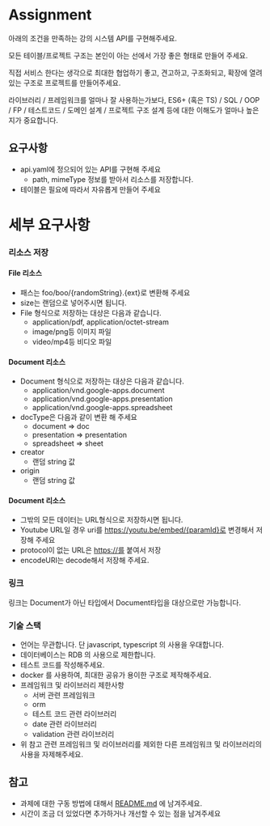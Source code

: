 # Assignment
아래의 조건을 만족하는 강의 시스템 API를 구현해주세요.

모든 테이블/프로젝트 구조는 본인이 아는 선에서 가장 좋은 형태로 만들어 주세요.

직접 서비스 한다는 생각으로 최대한 협업하기 좋고, 견고하고, 구조화되고, 확장에 열려 있는 구조로 프로젝트를 만들어주세요.

라이브러리 / 프레임워크를 얼마나 잘 사용하는가보다, ES6+ (혹은 TS) / SQL / OOP / FP / 테스트코드 / 도메인 설계 / 프로젝트 구조 설계 등에 대한 이해도가 얼마나 높은지가 중요합니다.

## 요구사항
- api.yaml에 정으되어 있는 API를 구현해 주세요
  - path, mimeType 정보를 받아서 리소스를 저장합니다.
- 테이블은 필요에 따라서 자유롭게 만들어 주세요
# 세부 요구사항
### 리소스 저장
#### File 리소스
  - 패스는 foo/boo/{randomString}.{ext}로 변환해 주세요 
  - size는 랜덤으로 넣어주시면 됩니다.
  - File 형식으로 저장하는 대상은 다음과 같습니다.
    - application/pdf, application/octet-stream
    - image/png등 이미지 파일
    - video/mp4등 비디오 파일
#### Document 리소스
  - Document 형식으로 저장하는 대상은 다음과 같습니다.
    - application/vnd.google-apps.document
    - application/vnd.google-apps.presentation
    - application/vnd.google-apps.spreadsheet
  - docType은 다음과 같이 변환 해 주세요
    - document ⇒ doc
    - presentation ⇒ presentation
    - spreadsheet ⇒ sheet    
  - creator    
    - 랜덤 string 값
  - origin
    - 랜덤 string 값
#### Document 리소스
 - 그밖의 모든 데이터는 URL형식으로 저장하시면 됩니다.
 - Youtube URL일 경우 uri를 https://youtu.be/embed/{paramId}로 변경해서 저장해 주세요
 - protocol이 없는 URL은 [https://를](https://를) 붙여서 저장 
 - encodeURI는 decode해서 저장해 주세요.

### 링크
링크는 Document가 아닌 타입에서 Document타입을 대상으로만 가능합니다.

### 기술 스택
- 언어는 무관합니다. 단 javascript, typescript 의 사용을 우대합니다.
- 데이터베이스는 RDB 의 사용으로 제한합니다.
- 테스트 코드를 작성해주세요.
- docker 를 사용하여, 최대한 공유가 용이한 구조로 제작해주세요.
- 프레임워크 및 라이브러리 제한사항
  - 서버 관련 프레임워크
  - orm
  - 테스트 코드 관련 라이브러리
  - date 관련 라이브러리
  - validation 관련 라이브러리
- 위 참고 관련 프레임워크 및 라이브러리를 제외한 다른 프레임워크 및 라이브러리의 사용을 자제해주세요.

## 참고

- 과제에 대한 구동 방법에 대해서 [README.md](http://README.md) 에 남겨주세요.
- 시간이 조금 더 있었다면 추가하거나 개선할 수 있는 점을 남겨주세요
